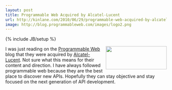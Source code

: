 ```yaml
---
layout: post
title: Programmable Web Acquired by Alcatel-Lucent
url: http://kinlane.com/2010/06/29/programmable-web-acquired-by-alcatel-lucent/
image: http://blog.programmableweb.com/images/logo2.png
---
```

{% include JB/setup %}
<p>
     <img class="alignnone c1" title="Programmable Web" src="http://blog.programmableweb.com/images/logo2.png" alt="" width="190" height="72" align="right" />I was just reading on the <a href="http://blog.programmableweb.com/2010/06/29/programmableweb-joins-alcatel-lucent/">Programmable Web</a> blog that they were acquired by <a href="http://www.alcatel-lucent.com/">Alcatel-Lucent</a>. Not sure what this means for their content and direction. I have always followed programmable web because they are the best place to discover new APIs. Hopefully they can stay objective and stay focused on the next generation of API development.
</p>